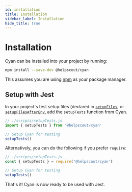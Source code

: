 ```yaml
---
id: installation
title: Installation
sidebar_label: Installation
hide_title: true
---
```


# Installation

Cyan can be installed into your project by running:

```bash
npm install --save-dev @helpscout/cyan
```

This assumes you are using [npm](https://www.npmjs.com/) as your package manager.

## Setup with Jest

In your project's test setup files (declared in [`setupFiles`](https://jestjs.io/docs/en/configuration#setupfiles-array), or [`setupFilesAfterEnv`](https://jestjs.io/docs/en/configuration#setupfilesafterenv-array), add the `setupTests` function from Cyan.

```js
// ./scripts/setupTests.js
import { setupTests } from '@helpscout/cyan'

// Setup Cyan for testing
setupTests()
```

Alternatively, you can do the following if you prefer `require`:

```js
// ./scripts/setupTests.js
const { setupTests } = require('@helpscout/cyan')

// Setup Cyan for testing
setupTests()
```

That's it! Cyan is now ready to be used with Jest.
